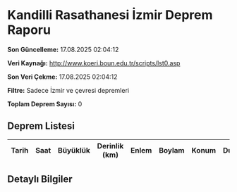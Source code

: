 # Kandilli Rasathanesi İzmir Deprem Raporu

**Son Güncelleme:** 17.08.2025 02:04:12

**Veri Kaynağı:** http://www.koeri.boun.edu.tr/scripts/lst0.asp

**Son Veri Çekme:** 17.08.2025 02:04:12

**Filtre:** Sadece İzmir ve çevresi depremleri

**Toplam Deprem Sayısı:** 0

## Deprem Listesi

| Tarih | Saat | Büyüklük | Derinlik (km) | Enlem | Boylam | Konum | Durum |
|-------|------|----------|---------------|-------|--------|-------|-------|

## Detaylı Bilgiler

